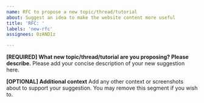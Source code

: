```yaml
---
name: RFC to propose a new topic/thread/tutorial
about: Suggest an idea to make the website content more useful
title: 'RFC: '
labels: 'new-rfc'
assignees: 0zAND1z

---
```


**[REQUIRED] What new topic/thread/tutorial are you proposing? Please describe.**
Please add your concise description of your new suggestion here.

**[OPTIONAL] Additional context**
Add any other context or screenshots about to support your suggestion. You may remove this segment if you wish to.